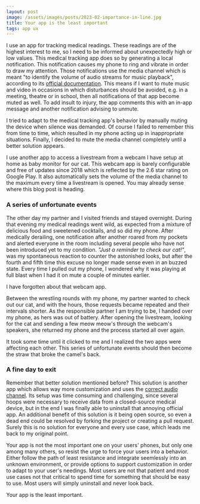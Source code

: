 ```yaml
---
layout: post
image: /assets/images/posts/2023-02-importance-in-line.jpg
title: Your app is the least important
tags: app ux
---
```


I use an app for tracking medical readings. These readings are of the highest interest to me, so I need to be informed about unexpectedly high or low values. This medical tracking app does so by generating a local notification. This notification causes my phone to ring and vibrate in order to draw my attention. Those notifications use the media channel which is meant "to identify the volume of audio streams for music playback", according to its [official documentation](https://developer.android.com/reference/android/media/AudioManager#STREAM_MUSIC). This means if I want to mute music and video in occasions in which disturbances should be avoided, e.g. in a meeting, theatre or in school, then all notifications of that app become muted as well. To add insult to injury, the app comments this with an in-app message and another notification advising to unmute.

I tried to adapt to the medical tracking app's behavior by manually muting the device when silence was demanded. Of course I failed to remember this from time to time, which resulted in my phone acting up in inappropriate situations. Finally, I decided to mute the media channel completely until a better solution appears.

I use another app to access a livestream from a webcam I have setup at home as baby monitor for our cat. This webcam app is barely configurable and free of updates since 2018 which is reflected by the 2.6 star rating on Google Play. It also automatically sets the volume of the media channel to the maximum every time a livestream is opened. You may already sense where this blog post is heading.

### A series of unfortunate events

The other day my partner and I visited friends and stayed overnight. During that evening my medical readings went wild, as expected from a mixture of delicious food and sweetened cocktails, and so did my phone. After medically derailing, one notification after another roared from my pockets and alerted everyone in the room including several people who have not been introduced yet to my condition. *"Just a reminder to check our cat!"*, was my spontaneous reaction to counter the astonished looks, but after the fourth and fifth time this excuse no longer made sense even in an buzzed state. Every time I pulled out my phone, I wondered why it was playing at full blast when I had it on mute a couple of minutes earlier.

I have forgotten about that webcam app.

Between the wrestling rounds with my phone, my partner wanted to check out our cat, and with the hours, those requests became repeated and their intervals shorter. As the responsible partner I am trying to be, I handed over my phone, as hers was out of battery. After opening the livestream, looking for the cat and sending a few meow meow's through the webcam's speakers, she returned my phone and the process started all over again.

It took some time until it clicked to me and I realized the two apps were affecting each other. This series of unfortunate events should then become the straw that broke the camel's back.

### A fine day to exit

Remember that better solution mentioned before? This solution is another app which allows way more customization and uses the [correct audio channel](https://developer.android.com/reference/android/media/AudioManager#STREAM_NOTIFICATION). Its setup was time consuming and challenging, since several hoops were necessary to receive data from a closed-source medical device, but in the end I was finally able to uninstall that annoying official app. An additional benefit of this solution is it being open source, so even a dead end could be resolved by forking the project or creating a pull request. Surely this is no solution for everyone and every use case, which leads me back to my original point.

Your app is not the most important one on your users' phones, but only one among many others, so resist the urge to force your users into a behavior. Either follow the path of least resistance and integrate seemlessly into an unknown environment, or provide options to support customization in order to adapt to your user's needings. Most users are not that patient and most use cases not that critical to spend time for something that should be easy to use. Most users will simply uninstall and never look back.

Your app is the least important.